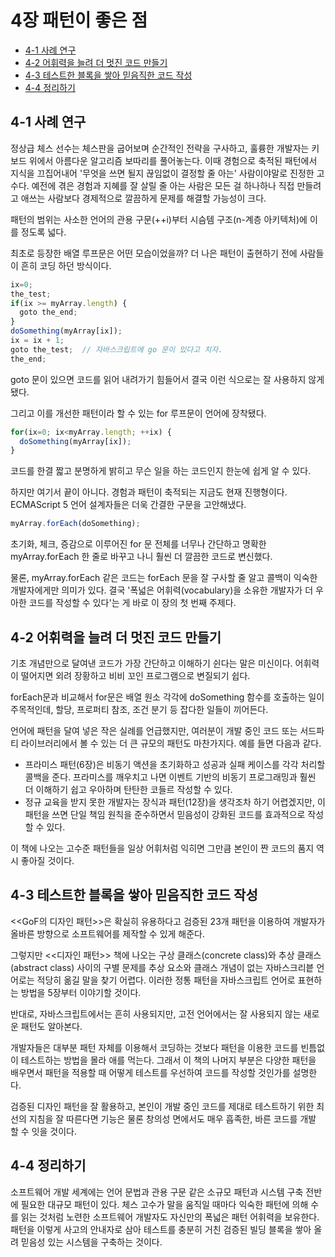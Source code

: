 # 4장 패턴이 좋은 점

* [4-1 사례 연구](#4-1-사례-연구)
* [4-2 어휘력을 늘려 더 멋진 코드 만들기](#4-2-어휘력을-늘려-더-멋진-코드-만들기)
* [4-3 테스트한 블록을 쌓아 믿음직한 코드 작성](#4-3-테스트한-블록을-쌓아-믿음직한-코드-작성)
* [4-4 정리하기](#4-4-정리하기)

## 4-1 사례 연구

정상급 체스 선수는 체스판을 굽어보며 순간적인 전략을 구사하고, 훌륭한 개발자는 키보드 위에서 아름다운 알고리즘 보따리를 풀어놓는다. 이때 경험으로 축적된 패턴에서 지식을 끄집어내어 '무엇을 쓰면 될지 끊임없이 결정할 줄 아는' 사람이야말로 진정한 고수다. 예전에 겪은 경험과 지혜를 잘 살릴 줄 아는 사람은 모든 걸 하나하나 직접 만들려고 애쓰는 사람보다 경제적으로 깔끔하게 문제를 해결할 가능성이 크다.

패턴의 범위는 사소한 언어의 관용 구문(++i)부터 시슴템 구조(n-계층 아키텍처)에 이를 정도록 넓다.

최초로 등장한 배열 루프문은 어떤 모습이었을까? 더 나은 패턴이 출현하기 전에 사람들이 흔히 코딩 하던 방식이다.

```js
ix=0;
the_test;
if(ix >= myArray.length) {
  goto the_end;
}
doSomething(myArray[ix]);
ix = ix + 1;
goto the_test;  // 자바스크립트에 go 문이 있다고 치자.
the_end;
```

goto 문이 있으면 코드를 읽어 내려가기 힘들어서 결국 이런 식으로는 잘 사용하지 않게 됐다.

그리고 이를 개선한 패턴이라 할 수 있는 for 루프문이 언어에 장착됐다.

```js
for(ix=0; ix<myArray.length; ++ix) {
  doSomething(myArray[ix]);
}
```

코드를 한결 짧고 분명하게 밝히고 무슨 일을 하는 코드인지 한눈에 쉽게 알 수 있다.

하지만 여기서 끝이 아니다. 경험과 패턴이 축적되는 지금도 현재 진행형이다. ECMAScript 5 언어 설계자들은 더욱 간결한 구문을 고안해냈다.

```js
myArray.forEach(doSomething);
```

초기화, 체크, 증감으로 이루어진 for 문 전체를 너무나 간단하고 명확한 myArray.forEach 한 줄로 바꾸고 나니 훨씬 더 깔끔한 코드로 변신했다.

물론, myArray.forEach 같은 코드는 forEach 문을 잘 구사할 줄 알고 콜백이 익숙한 개발자에게만 의미가 있다. 결국 '폭넓은 어휘력(vocabulary)을 소유한 개발자가 더 우아한 코드를 작성할 수 있다'는 게 바로 이 장의 첫 번째 주제다.

## 4-2 어휘력을 늘려 더 멋진 코드 만들기

기초 개념만으로 달여낸 코드가 가장 간단하고 이해하기 쉰다는 말은 미신이다. 어휘력이 떨어지면 외려 장황하고 비비 꼬인 프로그램으로 변질되기 쉽다.

forEach문과 비교해서 for문은 배열 원소 각각에 doSomething 함수를 호출하는 일이 주목적인데, 할당, 프로퍼티 참조, 조건 분기 등 잡다한 일들이 끼어든다.

언어에 패턴을 달여 넣은 작은 실례를 언급했지만, 여러분이 개발 중인 코드 또는 서드파티 라이브러리에서 볼 수 있는 더 큰 규모의 패턴도 마찬가지다. 예를 들면 다음과 같다.

* 프라미스 패턴(6장)은 비동기 액션을 초기화하고 성공과 실패 케이스를 각각 처리할 콜백을 준다. 프라미스를 깨우치고 나면 이벤트 기반의 비동기 프로그래밍과 훨씬 더 이해하기 쉽고 우아하며 탄탄한 코들르 작성할 수 있다.
* 정규 교육을 받지 못한 개발자는 장식과 패턴(12장)을 생각조차 하기 어렵겠지만, 이 패턴을 쓰면 단일 책임 원칙을 준수하면서 믿음성이 강화된 코드를 효과적으로 작성할 수 있다.

이 책에 나오는 고수준 패턴들을 일상 어휘처럼 익히면 그만큼 본인이 짠 코드의 품지 역시 좋아질 것이다.

## 4-3 테스트한 블록을 쌓아 믿음직한 코드 작성

<<GoF의 디자인 패턴>>은 확실히 유용하다고 검증된 23개 패턴을 이용하여 개발자가 올바른 방향으로 소프트웨어를 제작할 수 있게 해준다.

그렇지만 <<디자인 패턴>> 책에 나오는 구상 클래스(concrete class)와 추상 클래스(abstract class) 사이의 구별 문제를 추상 요소와 클래스 개념이 없는 자바스크리븥 언어로는 적당히 옮길 말을 찾기 어렵다. 이러한 정통 패턴을 자바스크립트 언어로 표현하는 방법을 5장부터 이야기할 것이다.

반대로, 자바스크립트에서는 흔히 사용되지만, 고전 언어에서는 잘 사용되지 않는 새로운 패턴도 알아본다.

개발자들은 대부분 패턴 자체를 이용해서 코딩하는 것보다 패턴을 이용한 코드를 빈틈없이 테스트하는 방법을 몰라 애를 먹는다. 그래서 이 책의 나머지 부분은 다양한 패턴을 배우면서 패턴을 적용할 때 어떻게 테스트를 우선하여 코드를 작성할 것인가를 설명한다.

검증된 디자인 패턴을 잘 활용하고, 본인이 개발 중인 코드를 제대로 테스트하기 위한 최선의 지침을 잘 따른다면 기능은 물론 창의성 면에서도 매우 흡족한, 바른 코드를 개발 할 수 잇을 것이다.

## 4-4 정리하기

소프트웨어 개발 세계에는 언어 문법과 관용 구문 같은 소규모 패턴과 시스템 구축 전반에 필요한 대규모 패턴이 있다. 체스 고수가 말을 움직일 때마다 익숙한 패턴에 의해 수를 읽는 것처럼 노련한 소프트웨어 개발자도 자신만의 폭넓은 패턴 어휘력을 보유한다. 패턴을 이렇게 사고의 안내자로 삼아 테스트를 충분히 거친 검증된 빌딩 블록을 쌓아 올려 믿음성 있는 시스템을 구축하는 것이다.
